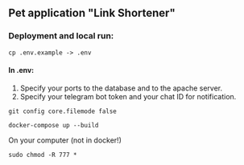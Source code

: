 ## Pet application "Link Shortener"
### Deployment and local run:

```
cp .env.example -> .env
```

#### In .env:
1) Specify your ports to the database and to the apache server.
2) Specify your telegram bot token and your chat ID for notification.

```
git config core.filemode false
```

```
docker-compose up --build
```

On your computer (not in docker!)

```
sudo chmod -R 777 *
```
